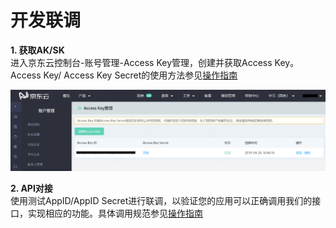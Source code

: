 # 开发联调
**1. 获取AK/SK**  
进入京东云控制台-账号管理-Access Key管理，创建并获取Access Key。Access Key/ Access Key Secret的使用方法参见[操作指南](instance-type-family#user-content-2)


![创建AK/SK](../../../../image/IoT/JDWhale-DCS/aksk.png)

**2. API对接**  
使用测试AppID/AppID Secret进行联调，以验证您的应用可以正确调用我们的接口，实现相应的功能。具体调用规范参见[操作指南](instance-type-family#user-content-2)

